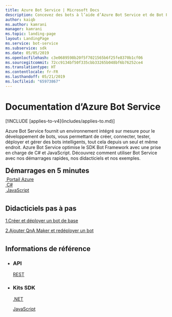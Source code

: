 ```yaml
---
title: Azure Bot Service | Microsoft Docs
description: Concevez des bots à l’aide d’Azure Bot Service et de Bot Framework.
author: kaiqb
ms.author: kamrani
manager: kamrani
ms.topic: landing-page
layout: LandingPage
ms.service: bot-service
ms.subservice: sdk
ms.date: 05/05/2019
ms.openlocfilehash: c3e0689598b20f5f7021565b6f25fe8370b1cf06
ms.sourcegitcommit: 72cc9134bf50f335cbb33265b048bf6b76252ce4
ms.translationtype: HT
ms.contentlocale: fr-FR
ms.lasthandoff: 05/21/2019
ms.locfileid: "65973867"
---
```

<div class="content">
    <h1>Documentation d’Azure Bot Service</h1>
    [!INCLUDE [applies-to-v4](includes/applies-to.md)]
    <div class="intro" style="min-width: 200px">
        <p>Azure Bot Service fournit un environnement intégré sur mesure pour le développement de bots, vous permettant de créer, connecter, tester, déployer et gérer des bots intelligents, tout cela depuis un seul et même endroit. Azure Bot Service optimise le SDK Bot Framework avec une prise en charge de C# et JavaScript. Découvrez comment utiliser Bot Service avec nos démarrages rapides, nos didacticiels et nos exemples.
        </p>
    </div>
    <h2 style="margin-top: 18px; margin-bottom: 0px;">Démarrages en 5 minutes</h2>
    <p style="margin-top: 6px; margin-bottom: 6px;"></p>
    <div class="ico48Case">
        <div class="ico48Link">
            <a href="/bot-framework/bot-service-quickstart">
                <img src="media/index/azure_portal.png" alt="">
                <span>Portail Azure</span>
            </a>
        </div>
        <div class="ico48Link">
            <a href="/bot-framework/dotnet/bot-builder-dotnet-sdk-quickstart">
                <img src="v4sdk/media/logo_csharp.svg" alt="">
                <span>C&#35;</span>
            </a>
        </div>
        <div class="ico48Link">
            <a href="/bot-framework/javascript/bot-builder-javascript-quickstart">
                <img src="v4sdk/media/logo_js.svg" alt="">
                <span>JavaScript</span>
            </a>
        </div>
    </div>
    <h2 style="margin-top: 36px">Didacticiels pas à pas</h2>
    <p><a href="/bot-framework/bot-builder-tutorial-basic-deploy">1.Créer et déployer un bot de base</a></p>
    <p><a href="/bot-framework/bot-builder-tutorial-add-qna">2.Ajouter QnA Maker et redéployer un bot</a></p>
    <h2 style="margin-top: 36px">Informations de référence</h2>
    <ul class="panelContent cardsD">
        <li>
            <div class="cardSize">
                <div class="cardPadding">
                    <div class="card">
                        <div class="cardText">
                            <h3>API</h3>
                            <p><a href="https://aka.ms/botconnector-rest-api">REST</a></p>
                        </div>
                    </div>
                </div>
            </div>
        </li>
        <li>
            <div class="cardSize">
                <div class="cardPadding">
                    <div class="card">
                        <div class="cardText">
                            <h3>Kits SDK</h3>
                            <p><a href="https://aka.ms/botframework-v4-cs-sdk">.NET</a></p>
                            <p><a href="https://aka.ms/bot-jssdk-v3">JavaScript</a></p>
                        </div>
                    </div>
                </div>
            </div>
        </li>
    </ul>
</div>
